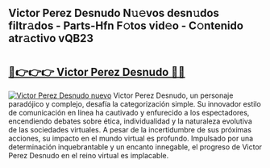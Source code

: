 ## Victor Perez Desnudo N𝚞𝚎vos desn𝚞dos filtr𝚊dos - Parts-Hfn F𝚘tos vid𝚎o - C𝚘ntenido atr𝚊ctivo vQB23

# <h2><a href="http://mb4tdo.tromn.icu/?c=Victor+Perez+Desnudo">🔗👉👉👉 Victor Perez Desnudo 🔗🔗</a></h2>

[![Victor Perez Desnudo nuevo](https://i.imgur.com/pEAQMta.gif)](http://mb4tdo.tromn.icu/?c=Victor+Perez+Desnudo)
Victor Perez Desnudo, un personaje paradójico y complejo, desafía la categorización simple. Su innovador estilo de comunicación en línea ha cautivado y enfurecido a los espectadores, encendiendo debates sobre ética, individualidad y la naturaleza evolutiva de las sociedades virtuales. A pesar de la incertidumbre de sus próximas acciones, su impacto en el mundo virtual es profundo. Impulsado por una determinación inquebrantable y un encanto innegable, el progreso de Victor Perez Desnudo en el reino virtual es implacable.
